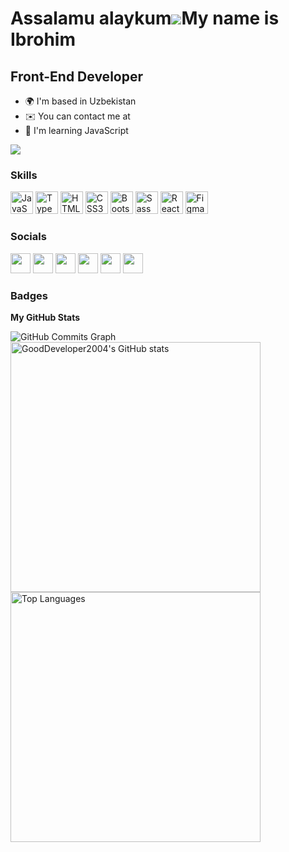 Assalamu alaykum![](https://user-images.githubusercontent.com/18350557/176309783-0785949b-9127-417c-8b55-ab5a4333674e.gif)My name is Ibrohim
======================================================================================================================================

Front-End Developer
-------------------

* 🌍  I'm based in Uzbekistan
* ✉️  You can contact me at 
* 🧠  I'm learning JavaScript

<a href="https://www.github.com/GoodDeveloper2004" target="_blank" rel="noreferrer"><img
src="https://img.shields.io/github/followers/GoodDeveloper2004?logo=github&style=for-the-badge&color=84cc16&labelColor=000000" /></a>
### Skills

<p align="left"><a href="https://developer.mozilla.org/en-US/docs/Web/JavaScript" target="_blank" rel="noreferrer"><img src="https://raw.githubusercontent.com/danielcranney/readme-generator/main/public/icons/skills/javascript-colored.svg" width="36" height="36" alt="JavaScript" /></a>
<a href="https://www.typescriptlang.org/" target="_blank" rel="noreferrer"><img src="https://raw.githubusercontent.com/danielcranney/readme-generator/main/public/icons/skills/typescript-colored.svg" width="36" height="36" alt="TypeScript" /></a>
<a href="https://developer.mozilla.org/en-US/docs/Glossary/HTML5" target="_blank" rel="noreferrer"><img src="https://raw.githubusercontent.com/danielcranney/readme-generator/main/public/icons/skills/html5-colored.svg" width="36" height="36" alt="HTML5" /></a>
<a href="https://www.w3.org/TR/CSS/#css" target="_blank" rel="noreferrer"><img src="https://raw.githubusercontent.com/danielcranney/readme-generator/main/public/icons/skills/css3-colored.svg" width="36" height="36" alt="CSS3" /></a>
<a href="https://getbootstrap.com/" target="_blank" rel="noreferrer"><img src="https://raw.githubusercontent.com/danielcranney/readme-generator/main/public/icons/skills/bootstrap-colored.svg" width="36" height="36" alt="Bootstrap" /></a>
<a href="https://sass-lang.com/" target="_blank" rel="noreferrer"><img src="https://raw.githubusercontent.com/danielcranney/readme-generator/main/public/icons/skills/sass-colored.svg" width="36" height="36" alt="Sass" /></a>
<a href="https://reactjs.org/" target="_blank" rel="noreferrer"><img src="https://raw.githubusercontent.com/danielcranney/readme-generator/main/public/icons/skills/react-colored.svg" width="36" height="36" alt="React" /></a>
<a href="https://www.figma.com/" target="_blank" rel="noreferrer"><img src="https://raw.githubusercontent.com/danielcranney/readme-generator/main/public/icons/skills/figma-colored.svg" width="36" height="36" alt="Figma" /></a>
</p>

### Socials

<p align="left">  <a href="https://www.youtube.com/channel/UCRZtssAdlbFkAz49sR0JL8A" target="_blank" rel="noreferrer"><img src="https://raw.githubusercontent.com/danielcranney/readme-generator/main/public/icons/socials/youtube.svg" width="32" height="32" /></a>  <a href="https://www.codepen.io/gooddeveloper2004" target="_blank" rel="noreferrer"><img src="https://raw.githubusercontent.com/danielcranney/readme-generator/main/public/icons/socials/codepen.svg"   width="32" height="32"   /></a>   <a href="https://codesandbox.io/u/GoodDeveloper2004" target="_blank" rel="noreferrer"><img src="https://raw.githubusercontent.com/danielcranney/readme-generator/main/public/icons/socials/codesandbox.svg" width="32" height="32" /></a>  <a href="https://www.github.com/GoodDeveloper2004" target="_blank" rel="noreferrer"><img src="https://raw.githubusercontent.com/danielcranney/readme-generator/main/public/icons/socials/github.svg" width="32" height="32" /></a>  <a href="http://www.instagram.com/gooddeveloper_2004/" target="_blank" rel="noreferrer"><img src="https://raw.githubusercontent.com/danielcranney/readme-generator/main/public/icons/socials/instagram.svg" width="32" height="32" /></a>  <a href="https://www.stackoverflow.com/users/21100667/good-developer" target="_blank" rel="noreferrer"><img src="https://raw.githubusercontent.com/danielcranney/readme-generator/main/public/icons/socials/stackoverflow.svg" width="32" height="32" /></a></p>

### Badges

<b>My GitHub Stats</b>
<!-- snake animation     -->
  
  
  
  <img src="https://github-readme-activity-graph.cyclic.app/graph?username=GoodDeveloper2004&bg_color=000000&color=0891b2&line=84cc16&point=0891b2&area_color=000000&area=true&hide_border=true&custom_title=GitHub%20Commits%20Graph" alt="GitHub Commits Graph" /></a>  <a href="http://www.github.com/GoodDeveloper2004"><img src="https://github-readme-stats.vercel.app/api?username=GoodDeveloper2004&show_icons=true&hide=&count_private=true&title_color=0891b2&text_color=ffffff&icon_color=0891b2&bg_color=000000&hide_border=true&show_icons=true" alt="GoodDeveloper2004's GitHub stats" width="400" /></a>   <a href="https://github.com/GoodDeveloper2004" align=""><img src="https://github-readme-stats.vercel.app/api/top-langs/?username=GoodDeveloper2004&layout=compact&langs_count=100&theme=radical&title_color=0891b2&text_color=ffffff&icon_color=0891b2&bg_color=000000&hide_border=true&locale=en&custom_title=Top%20%Languages" alt="Top Languages" width="400" /></a>
